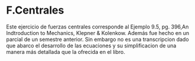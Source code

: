 F.Centrales
===========
Este ejercicio de fuerzas centrales corresponde al Ejemplo 9.5, pg. 396,An Indtroduction to Mechanics, Klepner & Kolenkow.
Además fue hecho en un parcial de un semestre anterior. 
Sin embargo no es una transcripcion dado que abarco el desarrollo de las ecuaciones y su simplificacion de una manera más
detallada que la ofrecida en el libro.
